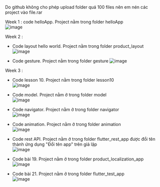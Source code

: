 Do github không cho phép upload folder quá 100 files nên em nén các project vào file.rar    

Week 1 : code helloApp. Project nằm trong folder helloApp    
![image](https://user-images.githubusercontent.com/62579946/155689824-4fcc2ecd-20ff-4ff0-9ea2-9e9c06a2591f.png)    


Week 2 :  
- Code layout hello world. Project nằm trong folder product_layout       
![image](https://user-images.githubusercontent.com/62579946/156113876-52dd5587-7753-4293-91fb-0be5c5260d93.png)


- Code gesture. Project nằm trong folder gesture
![image](https://user-images.githubusercontent.com/62579946/156116849-e248afc7-0e33-4d7c-84cd-5e529a32d649.png)


Week 3 :    
- Code lesson 10. Project nằm trong folder lesson10    
![image](https://user-images.githubusercontent.com/62579946/156993923-dc52e6ca-c582-4f45-89cf-e3897f91aca9.png)


- Code model. Project nằm ở trong folder model    
![image](https://user-images.githubusercontent.com/62579946/157069846-1a8caaa7-0c0f-4694-8eb0-901eb5642051.png)


- Code navigator. Project nằm ở trong folder navigator    
![image](https://user-images.githubusercontent.com/62579946/157165653-1cbd9ccf-8aa2-4fce-86da-3b6bd630919f.png)


- Code animation. Project nằm ở trong folder animation    
![image](https://user-images.githubusercontent.com/62579946/157171447-e5aaf2c5-e2f1-406f-a211-2eb6ff075d49.png)


- Code rest API. Project nằm ở trong folder flutter_rest_app được đổi tên thành ứng dụng "Đổi tên app" trên giả lập    
![image](https://user-images.githubusercontent.com/62579946/157592582-d44cbe17-3349-4bc0-a696-d089b92c8582.png)


- Code bài 19. Project nằm ở trong folder product_localization_app
![image](https://user-images.githubusercontent.com/62579946/157598490-65e2a374-8f51-4441-a766-82432c4ea23d.png)


- Code bài 21. Project nằm ở trong folder flutter_test_app    
![image](https://user-images.githubusercontent.com/62579946/157785907-6b543052-fb76-4186-ac01-f5fe93846534.png)


